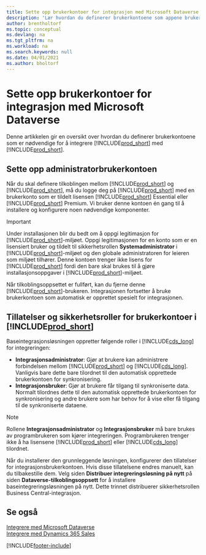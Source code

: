 ```yaml
---
title: Sette opp brukerkontoer for integrasjon med Microsoft Dataverse | Microsoft Docs
description: 'Lær hvordan du definerer brukerkontoene som appene bruker til å utveksle data, og som brukes til å få tilgang til og synkronisere data i appene.'
author: brentholtorf
ms.topic: conceptual
ms.devlang: na
ms.tgt_pltfrm: na
ms.workload: na
ms.search.keywords: null
ms.date: 04/01/2021
ms.author: bholtorf
---
```

# <a name="setting-up-user-accounts-for-integrating-with-microsoft-dataverse" />Sette opp brukerkontoer for integrasjon med Microsoft Dataverse

Denne artikkelen gir en oversikt over hvordan du definerer brukerkontoene som er nødvendige for å integrere [!INCLUDE[prod_short](includes/cds_long_md.md)] med [!INCLUDE[prod_short](includes/prod_short.md)].

## <a name="set-up-the-administrator-user-account" />Sette opp administratorbrukerkontoen

Når du skal definere tilkoblingen mellom [!INCLUDE[prod_short](includes/prod_short.md)] og [!INCLUDE[prod_short](includes/cds_long_md.md)], må du logge deg på [!INCLUDE[prod_short](includes/prod_short.md)] med en brukerkonto som er tildelt lisensen [!INCLUDE[prod_short](includes/prod_short.md)] Essential eller [!INCLUDE[prod_short](includes/prod_short.md)] Premium. Vi bruker denne kontoen én gang til å installere og konfigurere noen nødvendige komponenter.

> [!IMPORTANT]
> Under installasjonen blir du bedt om å oppgi legitimasjon for [!INCLUDE[prod_short](includes/cds_long_md.md)]-miljøet. Oppgi legitimasjonen for en konto som er en lisensiert bruker og tildelt til sikkerhetsrollen **Systemadministrator** i [!INCLUDE[prod_short](includes/cds_long_md.md)]-miljøet og den globale administratoren for leieren som miljøet tilhører. Denne kontoen trenger ikke lisens for [!INCLUDE[prod_short](includes/prod_short.md)] fordi den bare skal brukes til å gjøre installasjonsoppgaver i [!INCLUDE[prod_short](includes/cds_long_md.md)]-miljøet.
>
> Når tilkoblingsoppsettet er fullført, kan du fjerne denne [!INCLUDE[prod_short](includes/cds_long_md.md)]-brukeren. Integrasjonen fortsetter å bruke brukerkontoen som automatisk er opprettet spesielt for integrasjonen.

## <a name="permissions-and-security-roles-for-user-accounts-in-includeprodshortincludescdslongmdmd" />Tillatelser og sikkerhetsroller for brukerkontoer i [!INCLUDE[prod_short](includes/cds_long_md.md)]

Baseintegrasjonsløsningen oppretter følgende roller i [!INCLUDE[cds_long](includes/cds_long_md.md)] for integreringen:

* **Integrasjonsadministrator**: Gjør at brukere kan administrere forbindelsen mellom [!INCLUDE[prod_short](includes/prod_short.md)] og [!INCLUDE[cds_long](includes/cds_long_md.md)]. Vanligvis bare dette bare tilordnet til den automatisk opprettede brukerkontoen for synkronisering.
* **Integrasjonsbruker**: Gjør at brukere får tilgang til synkroniserte data. Normalt tilordnes dette til den automatisk opprettede brukerkontoen for synkronisering og andre brukere som har behov for å vise eller få tilgang til de synkroniserte dataene.

> [!NOTE]
>
> Rollene **Integrasjonsadministrator** og **Integrasjonsbruker** må bare brukes av programbrukeren som kjører integreringen. Programbrukeren trenger ikke å ha lisensene [!INCLUDE[prod_short](includes/prod_short.md)] eller [!INCLUDE[cds_long](includes/cds_long_md.md)] tilordnet.

Når du installerer den grunnleggende løsningen, konfigurerer den tillatelser for integrasjonsbrukerkontoen. Hvis disse tillatelsene endres manuelt, kan du tilbakestille dem. Velg siden **Distribuer integreringsløsning på nytt** på siden **Dataverse-tilkoblingsoppsett** for å installere baseintegreringsløsningen på nytt. Dette trinnet distribuerer sikkerhetsrollen Business Central-integrasjon.

<!--
The following tables list the minimum permissions for the user accounts in [!INCLUDE[prod_short](includes/cds_long_md.md)].

### <a name="minimum-permissions-for-the-administrator" />Minimum Permissions for the Administrator
The following table displays the minimum permissions on each tab for each security role that is required for the administrator user.

##### <a name="customization" />Customization
|Security Role|Access Level|Dynamics NAV 2018 and Earlier|Business Central <br> October 2018|Business Central <br> April 2019|
|----|----|-----|----|----|
|Model Driven App|Global|||Read|
|Plugin Assembly|Global|Read|Read|Read|
|Plugin Type|Global|Read|Read|Read|
|Relationship|Global|||Read|
|SDK Message|Global|Read|Read|Read|
|SDK Message Proessing Step|Global|Read|Read|Read|
|SDK Message Proessing Step Image|Global|Read|Read|Read|
|System From|Global|||Write|

##### <a name="custom-entities" />Custom Entities
|Security Role|Access Level|Dynamics NAV 2018 and Earlier|Business Central <br> October 2018|Business Central <br> April 2020|
|----|----|-----|----|----|
|Business Central Account Statistics|Global|Read|Read|Read|
|Business Central Connection|Global|Create, Read, Write, Delete|Create, Read, Write, Delete|Create, Read, Write, Delete|
|Post Configuration|Global|||Write|

### <a name="minimum-permissions-for-automatically-created-includeprodshortincludesprodshortmd-integration-application-user" />Minimum Permissions for automatically created [!INCLUDE[prod_short](includes/prod_short.md)] Integration application user
The following table displays the minimum permissions on each tab for each security role that is required for the automatically created [!INCLUDE[prod_short](includes/prod_short.md)] Integration application user.

##### <a name="core-records" />Core Records
|Security Role|Access Level|Dynamics NAV 2018 and Earlier|Business Central <br> October 2018|Business Central <br> April 2019|
|----|----|-----|----|----|
|Account|Global|Create, Read, Write, Append, Append To, Assign|Create, Read, Write, Append, Append To, Assign|Create, Read, Write, Append, Append To, Assign|
|Action Card|Global||Read|Read|
|Connection|Global|Read|Read|Read|
|Contact|Global|Create, Read, Write, Append, Append To|Create, Read, Write, Append, Append To|Create, Read, Write, Append, Append To|
|Note|Global|||Create, Read, Write, Delete Append, Assign|
|Opportunity|Global||Create, Read, Write, Append, Append To|Create, Read, Write, Append, Append To|
|Post|Global|||Create, Read, Append To|
|User Entity UI|User|Create, Read, Write|Create, Read, Write|Create, Read, Write|

##### <a name="sales" />Sales
|Security Role|Access Level|Dynamics NAV 2018 and Earlier|Business Central <br> October 2018|Business Central <br> April 2019|
|----|----|-----|----|----|
|Invoice|Global|Create, Read, Write, Append, Append To|Create, Read, Write, Append, Append To|Create, Read, Write, Append, Append To|
|Order|Global|Read, Write, Append To|Read, Write, Append To|Read, Write, Append, Append To, Assign|
|Product|Global|Create, Read, Write, Append, Append To|Create, Read, Write, Append, Append To|Create, Read, Write, Append, Append To|
|Property|Global|Read|Read|Read|
|Property Association|Global|Read|Read|Read|
|Property Option Set Item|Global|Read|Read|Read|
|Quote|Global|Read|Read|Read|

##### <a name="service" />Service
|Security Role|Access Level|Dynamics NAV 2018 and Earlier|Business Central <br> October 2018|Business Central <br> April 2019|
|----|----|-----|----|----|
|Case|Global|Read|Read|Read|

##### <a name="business-management" />Business Management
|Security Role|Access Level|Dynamics NAV 2018 and Earlier|Business Central <br> October 2018|Business Central <br> April 2019|
|----|----|-----|----|----|
|Currency|Global|Create, Read, Write|Create, Read, Write|Create, Read, Write|
|Organization|Global|Read, Write|Read, Write|Read, Write|
|Security Role|Global|||Read|
|User|Global|Create, Read, Write, Append, Append To|Create, Read, Write, Append, Append To|Create, Read, Write, Append, Append To|
|User Settings|Global|Create, Read, Write, Delete, Append To|Create, Read, Write, Delete, Append To|Create, Read, Write, Delete, Append To|
|Act on Behalf of Another User|Global|Yes|Yes|Yes|

##### <a name="customization" />Customization
|Security Role|Access Level|Dynamics NAV 2018 and Earlier|Business Central <br> October 2018|Business Central <br> April 2019|
|----|----|-----|----|----|
|Field|Global||Read|Read|
|Plug-in Assembly|Global|Read|Read|Read|
|Plug-in Type|Global|Read|Read|Read|
|SDK Message|Global|Read|Read|Read|
|SDK Message Processing Step|Global|Read|Read|Read|
|Web Resource|Global|Read|Read|Read|

##### <a name="custom-entities" />Custom Entities
|Security Role|Access Level|Dynamics NAV 2018 and Earlier|Business Central <br> October 2018|Business Central <br> April 2019|
|----|----|-----|----|----|
|Dynamics 365 Business Central Account Statistics|Global|Create, Read, Write, Append To|Create, Read, Write, Append To|Create, Read, Write, Append To|
|Dynamics 365 Business Central Connection|Global|Read|Read|Read|

### <a name="product-availability-user" />Product Availability User
You can allow sales people to view inventory levels for the items they sell by granting them the permissions described in the following table.

##### <a name="custom-entities" />Custom Entities
|Security Role|Access Level|Dynamics NAV 2018 and Earlier|Business Central <br> October 2018|Business Central <br> April 2019|
|----|----|-----|----|----|
|Dynamics 365 Business Central Account Statistics|Global|Create, Read, Write, Append To|Create, Read, Write, Append To|Create, Read, Write, Append To|
|Dynamics 365 Business Central Connection|Global|Read|Read|Read|

-->

## <a name="see-also" />Se også

[Integrere med Microsoft Dataverse](admin-common-data-service.md)  
[Integrere med Dynamics 365 Sales](admin-prepare-dynamics-365-for-sales-for-integration.md)  

[!INCLUDE[footer-include](includes/footer-banner.md)]

